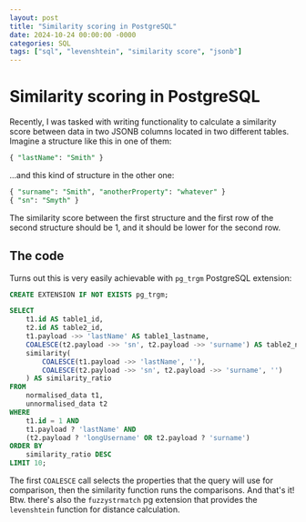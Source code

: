 ```yaml
---
layout: post
title: "Similarity scoring in PostgreSQL"
date: 2024-10-24 00:00:00 -0000
categories: SQL
tags: ["sql", "levenshtein", "similarity score", "jsonb"]
---
```


# Similarity scoring in PostgreSQL

Recently, I was tasked with writing functionality to calculate a similarity score between data in two JSONB columns located in two different tables. Imagine a structure like this in one of them:

```sql
{ "lastName": "Smith" }
```

...and this kind of structure in the other one:

```sql
{ "surname": "Smith", "anotherProperty": "whatever" }
{ "sn": "Smyth" }
```

The similarity score between the first structure and the first row of the second structure should be 1, and it should be lower for the second row.

## The code

Turns out this is very easily achievable with `pg_trgm` PostgreSQL extension:

```sql
CREATE EXTENSION IF NOT EXISTS pg_trgm;

SELECT
    t1.id AS table1_id,
    t2.id AS table2_id,
    t1.payload ->> 'lastName' AS table1_lastname,
    COALESCE(t2.payload ->> 'sn', t2.payload ->> 'surname') AS table2_name,
    similarity(
        COALESCE(t1.payload ->> 'lastName', ''),
        COALESCE(t2.payload ->> 'sn', t2.payload ->> 'surname', '')
    ) AS similarity_ratio
FROM
    normalised_data t1,
    unnormalised_data t2
WHERE
    t1.id = 1 AND
    t1.payload ? 'lastName' AND
    (t2.payload ? 'longUsername' OR t2.payload ? 'surname')
ORDER BY
    similarity_ratio DESC
LIMIT 10;
```

The first `COALESCE` call selects the properties that the query will use for comparison, then the similarity function runs the comparisons. And that's it! Btw. there's also the `fuzzystrmatch` pg extension that provides the `levenshtein` function for distance calculation.
